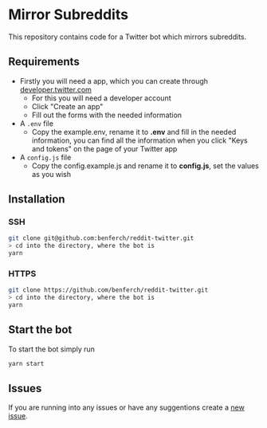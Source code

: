 # Mirror Subreddits

This repository contains code for a Twitter bot which mirrors subreddits.

## Requirements

- Firstly you will need a app, which you can create through [developer.twitter.com](https://developer.twitter.com/en/apps)
  - For this you will need a developer account
  - Click "Create an app"
  - Fill out the forms with the needed information
- A `.env` file
  - Copy the example.env, rename it to **.env** and fill in the needed information, you can find all the information when you click "Keys and tokens" on the page of your Twitter app
- A `config.js` file
  - Copy the config.example.js and rename it to **config.js**, set the values as you wish

## Installation

### SSH

```sh
git clone git@github.com:benferch/reddit-twitter.git
> cd into the directory, where the bot is
yarn
```

### HTTPS

```sh
git clone https://github.com/benferch/reddit-twitter.git
> cd into the directory, where the bot is
yarn
```

## Start the bot

To start the bot simply run

```sh
yarn start
```

## Issues

If you are running into any issues or have any suggentions create a [new issue](https://github.com/benferch/reddit-twitter/issues/new/choose).
